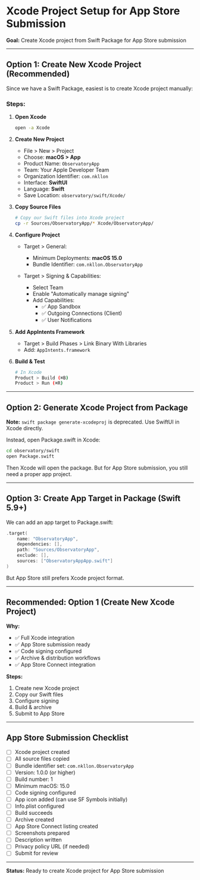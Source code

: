 # Xcode Project Setup for App Store Submission

**Goal:** Create Xcode project from Swift Package for App Store submission

---

## Option 1: Create New Xcode Project (Recommended)

Since we have a Swift Package, easiest is to create Xcode project manually:

### Steps:

1. **Open Xcode**
   ```bash
   open -a Xcode
   ```

2. **Create New Project**
   - File > New > Project
   - Choose: **macOS > App**
   - Product Name: `ObservatoryApp`
   - Team: Your Apple Developer Team
   - Organization Identifier: `com.nkllon`
   - Interface: **SwiftUI**
   - Language: **Swift**
   - Save Location: `observatory/swift/Xcode/`

3. **Copy Source Files**
   ```bash
   # Copy our Swift files into Xcode project
   cp -r Sources/ObservatoryApp/* Xcode/ObservatoryApp/
   ```

4. **Configure Project**
   - Target > General:
     - Minimum Deployments: **macOS 15.0**
     - Bundle Identifier: `com.nkllon.ObservatoryApp`
   
   - Target > Signing & Capabilities:
     - Select Team
     - Enable "Automatically manage signing"
     - Add Capabilities:
       - ✅ App Sandbox
       - ✅ Outgoing Connections (Client)
       - ✅ User Notifications

5. **Add AppIntents Framework**
   - Target > Build Phases > Link Binary With Libraries
   - Add: `AppIntents.framework`

6. **Build & Test**
   ```bash
   # In Xcode
   Product > Build (⌘B)
   Product > Run (⌘R)
   ```

---

## Option 2: Generate Xcode Project from Package

**Note:** `swift package generate-xcodeproj` is deprecated. Use SwiftUI in Xcode directly.

Instead, open Package.swift in Xcode:

```bash
cd observatory/swift
open Package.swift
```

Then Xcode will open the package. But for App Store submission, you still need a proper app project.

---

## Option 3: Create App Target in Package (Swift 5.9+)

We can add an app target to Package.swift:

```swift
.target(
    name: "ObservatoryApp",
    dependencies: [],
    path: "Sources/ObservatoryApp",
    exclude: [],
    sources: ["ObservatoryAppApp.swift"]
)
```

But App Store still prefers Xcode project format.

---

## Recommended: Option 1 (Create New Xcode Project)

**Why:**
- ✅ Full Xcode integration
- ✅ App Store submission ready
- ✅ Code signing configured
- ✅ Archive & distribution workflows
- ✅ App Store Connect integration

**Steps:**
1. Create new Xcode project
2. Copy our Swift files
3. Configure signing
4. Build & archive
5. Submit to App Store

---

## App Store Submission Checklist

- [ ] Xcode project created
- [ ] All source files copied
- [ ] Bundle identifier set: `com.nkllon.ObservatoryApp`
- [ ] Version: 1.0.0 (or higher)
- [ ] Build number: 1
- [ ] Minimum macOS: 15.0
- [ ] Code signing configured
- [ ] App icon added (can use SF Symbols initially)
- [ ] Info.plist configured
- [ ] Build succeeds
- [ ] Archive created
- [ ] App Store Connect listing created
- [ ] Screenshots prepared
- [ ] Description written
- [ ] Privacy policy URL (if needed)
- [ ] Submit for review

---

**Status:** Ready to create Xcode project for App Store submission

